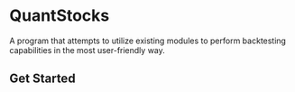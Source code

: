 # QuantStocks
A program that attempts to utilize existing modules to perform backtesting capabilities in the most user-friendly way.

## Get Started
